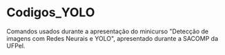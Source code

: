 # Codigos_YOLO
Comandos usados durante a apresentação do minicurso "Detecção de imagens com Redes Neurais e YOLO", apresentado durante a SACOMP da UFPel. 
